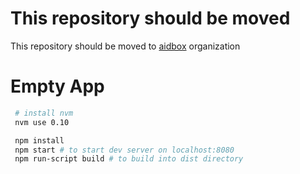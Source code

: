 # This repository should be moved

This repository should be moved to [aidbox](https://github.com/aidbox) organization

Empty App
======================

```sh
 # install nvm
 nvm use 0.10

 npm install
 npm start # to start dev server on localhost:8080
 npm run-script build # to build into dist directory
```
